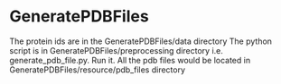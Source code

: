 # GeneratePDBFiles
The protein ids are in the GeneratePDBFiles/data directory
The python script is in GeneratePDBFiles/preprocessing directory i.e. generate_pdb_file.py. Run it.
All the pdb files would be located in GeneratePDBFiles/resource/pdb_files directory
